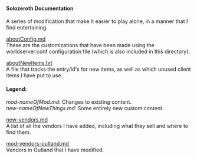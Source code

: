 #### Solozeroth Documentation
A series of modification that make it easier to play alone, in a manner that I find entertaining.

[aboutConfig.md](aboutConfig.md)  
These are the customizations that have been made using the worldserver.conf configuration file (which is also included in this directory).

[aboutNewItems.txt](aboutNewItems.txt)  
A file that tracks the entry/id's for new items, as well as which unused client items I have put to use.

#### Legend:  
*mod-nameOfMod.md:* Changes to existing content.  
*new-nameOfNewThings.md:* Some entirely new custom content.  

[new-vendors.md](new-vendors.md)  
A list of all the vendors I have added, including what they sell and where to find them.

[mod-vendors-outland.md](mod-vendors-outland.md)  
Vendors in Outland that I have modified.
